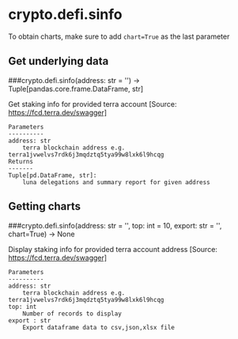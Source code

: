 # crypto.defi.sinfo

To obtain charts, make sure to add `chart=True` as the last parameter

## Get underlying data 
###crypto.defi.sinfo(address: str = '') -> Tuple[pandas.core.frame.DataFrame, str]

Get staking info for provided terra account [Source: https://fcd.terra.dev/swagger]

    Parameters
    ----------
    address: str
        terra blockchain address e.g. terra1jvwelvs7rdk6j3mqdztq5tya99w8lxk6l9hcqg
    Returns
    -------
    Tuple[pd.DataFrame, str]:
        luna delegations and summary report for given address

## Getting charts 
###crypto.defi.sinfo(address: str = '', top: int = 10, export: str = '', chart=True) -> None

Display staking info for provided terra account address [Source: https://fcd.terra.dev/swagger]

    Parameters
    ----------
    address: str
        terra blockchain address e.g. terra1jvwelvs7rdk6j3mqdztq5tya99w8lxk6l9hcqg
    top: int
        Number of records to display
    export : str
        Export dataframe data to csv,json,xlsx file
